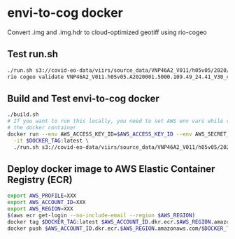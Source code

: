 # envi-to-cog docker

Convert .img and .img.hdr to cloud-optimized geotiff using rio-cogeo

## Test run.sh

```bash
./run.sh s3://covid-eo-data/viirs/source_data/VNP46A2_V011/h05v05/2020/001/VNP46A2_V011.h05v05.A2020001.5000.109.49_24.41_V30.img
rio cogeo validate VNP46A2_V011.h05v05.A2020001.5000.109.49_24.41_V30_cog.tif
```

## Build and Test envi-to-cog docker

```bash
./build.sh
# If you want to run this locally, you need to set AWS env vars while running
# the docker container
docker run --env AWS_ACCESS_KEY_ID=$AWS_ACCESS_KEY_ID --env AWS_SECRET_ACCESS_KEY=$AWS_SECRET_ACCESS_KEY \
  -it $DOCKER_TAG:latest \
  ./run.sh s3://covid-eo-data/viirs/source_data/VNP46A2_V011/h05v05/2020/001/VNP46A2_V011.h05v05.A2020001.5000.109.49_24.41_V30.img
```

## Deploy docker image to AWS Elastic Container Registry (ECR)

```bash
export AWS_PROFILE=XXX
export AWS_ACCOUNT_ID=XXX
export AWS_REGION=XXX
$(aws ecr get-login --no-include-email --region $AWS_REGION)
docker tag $DOCKER_TAG:latest $AWS_ACCOUNT_ID.dkr.ecr.$AWS_REGION.amazonaws.com/$DOCKER_TAG:latest
docker push $AWS_ACCOUNT_ID.dkr.ecr.$AWS_REGION.amazonaws.com/$DOCKER_TAG:latest
```

